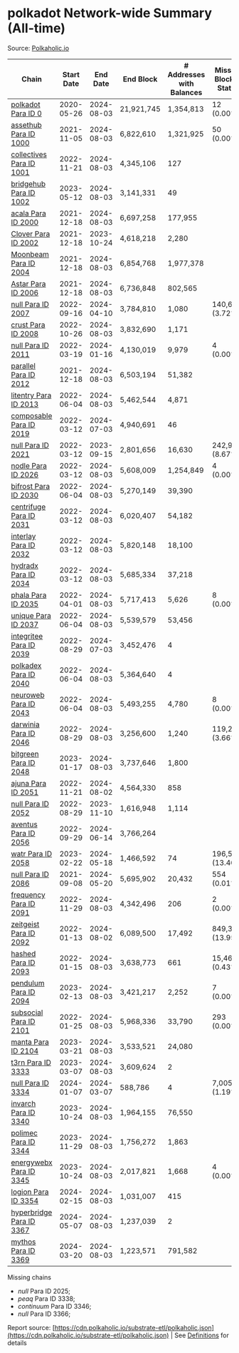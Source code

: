 # polkadot Network-wide Summary (All-time)

Source: [Polkaholic.io](https://polkaholic.io)


| Chain            | Start Date | End Date | End Block | # Addresses with Balances | Missing Blocks / Status |
| ---------------- | ---------- | ---------| --------- | ------------------------- | ----------------------- |
| [polkadot Para ID 0](/polkadot/0-polkadot) | 2020-05-26 | 2024-08-03 | 21,921,745 |  1,354,813 | 12 (0.00%)  |
| [assethub Para ID 1000](/polkadot/1000-assethub) | 2021-11-05 | 2024-08-03 | 6,822,610 |  1,321,925 | 50 (0.00%)  |
| [collectives Para ID 1001](/polkadot/1001-collectives) | 2022-11-21 | 2024-08-03 | 4,345,106 |  127 |    |
| [bridgehub Para ID 1002](/polkadot/1002-bridgehub) | 2023-05-12 | 2024-08-03 | 3,141,331 |  49 |    |
| [acala Para ID 2000](/polkadot/2000-acala) | 2021-12-18 | 2024-08-03 | 6,697,258 |  177,955 |    |
| [Clover Para ID 2002](/polkadot/2002-clover) | 2021-12-18 | 2023-10-24 | 4,618,218 |  2,280 |    |
| [Moonbeam Para ID 2004](/polkadot/2004-moonbeam) | 2021-12-18 | 2024-08-03 | 6,854,768 |  1,977,378 |    |
| [Astar Para ID 2006](/polkadot/2006-astar) | 2021-12-18 | 2024-08-03 | 6,736,848 |  802,565 |    |
| [null Para ID 2007](/polkadot/2007-kapex) | 2022-09-16 | 2024-04-10 | 3,784,810 |  1,080 | 140,668 (3.72%)  |
| [crust Para ID 2008](/polkadot/2008-crust) | 2022-10-26 | 2024-08-03 | 3,832,690 |  1,171 |    |
| [null Para ID 2011](/polkadot/2011-equilibrium) | 2022-03-19 | 2024-01-16 | 4,130,019 |  9,979 | 4 (0.00%)  |
| [parallel Para ID 2012](/polkadot/2012-parallel) | 2021-12-18 | 2024-08-03 | 6,503,194 |  51,382 |    |
| [litentry Para ID 2013](/polkadot/2013-litentry) | 2022-06-04 | 2024-08-03 | 5,462,544 |  4,871 |    |
| [composable Para ID 2019](/polkadot/2019-composable) | 2022-03-12 | 2024-07-03 | 4,940,691 |  46 |    |
| [null Para ID 2021](/polkadot/2021-efinity) | 2022-03-12 | 2023-09-15 | 2,801,656 |  16,630 | 242,949 (8.67%)  |
| [nodle Para ID 2026](/polkadot/2026-nodle) | 2022-03-12 | 2024-08-03 | 5,608,009 |  1,254,849 | 4 (0.00%)  |
| [bifrost Para ID 2030](/polkadot/2030-bifrost) | 2022-06-04 | 2024-08-03 | 5,270,149 |  39,390 |    |
| [centrifuge Para ID 2031](/polkadot/2031-centrifuge) | 2022-03-12 | 2024-08-03 | 6,020,407 |  54,182 |    |
| [interlay Para ID 2032](/polkadot/2032-interlay) | 2022-03-12 | 2024-08-03 | 5,820,148 |  18,100 |    |
| [hydradx Para ID 2034](/polkadot/2034-hydradx) | 2022-03-12 | 2024-08-03 | 5,685,334 |  37,218 |    |
| [phala Para ID 2035](/polkadot/2035-phala) | 2022-04-01 | 2024-08-03 | 5,717,413 |  5,626 | 8 (0.00%)  |
| [unique Para ID 2037](/polkadot/2037-unique) | 2022-06-04 | 2024-08-03 | 5,539,579 |  53,456 |    |
| [integritee Para ID 2039](/polkadot/2039-integritee) | 2022-08-29 | 2024-07-03 | 3,452,476 |  4 |    |
| [polkadex Para ID 2040](/polkadot/2040-polkadex) | 2022-06-04 | 2024-08-03 | 5,364,640 |  4 |    |
| [neuroweb Para ID 2043](/polkadot/2043-neuroweb) | 2022-06-04 | 2024-08-03 | 5,493,255 |  4,780 | 8 (0.00%)  |
| [darwinia Para ID 2046](/polkadot/2046-darwinia) | 2022-08-29 | 2024-08-03 | 3,256,600 |  1,240 | 119,220 (3.66%)  |
| [bitgreen Para ID 2048](/polkadot/2048-bitgreen) | 2023-01-17 | 2024-08-03 | 3,737,646 |  1,800 |    |
| [ajuna Para ID 2051](/polkadot/2051-ajuna) | 2022-11-21 | 2024-08-02 | 4,564,330 |  858 |    |
| [null Para ID 2052](/polkadot/2052-polkadot-parathread-2052) | 2022-08-29 | 2023-11-10 | 1,616,948 |  1,114 |    |
| [aventus Para ID 2056](/polkadot/2056-aventus) | 2022-09-29 | 2024-06-14 | 3,766,264 |   |    |
| [watr Para ID 2058](/polkadot/2058-watr) | 2023-02-22 | 2024-05-18 | 1,466,592 |  74 | 196,567 (13.40%)  |
| [null Para ID 2086](/polkadot/2086-kilt) | 2021-09-08 | 2024-05-20 | 5,695,902 |  20,432 | 554 (0.01%)  |
| [frequency Para ID 2091](/polkadot/2091-frequency) | 2022-11-29 | 2024-08-03 | 4,342,496 |  206 | 2 (0.00%)  |
| [zeitgeist Para ID 2092](/polkadot/2092-zeitgeist) | 2022-01-13 | 2024-08-02 | 6,089,500 |  17,492 | 849,383 (13.95%)  |
| [hashed Para ID 2093](/polkadot/2093-hashed) | 2022-01-15 | 2024-08-03 | 3,638,773 |  661 | 15,466 (0.43%)  |
| [pendulum Para ID 2094](/polkadot/2094-pendulum) | 2023-02-13 | 2024-08-03 | 3,421,217 |  2,252 | 7 (0.00%)  |
| [subsocial Para ID 2101](/polkadot/2101-subsocial) | 2022-01-25 | 2024-08-03 | 5,968,336 |  33,790 | 293 (0.00%)  |
| [manta Para ID 2104](/polkadot/2104-manta) | 2023-03-21 | 2024-08-03 | 3,533,521 |  24,080 |    |
| [t3rn Para ID 3333](/polkadot/3333-t3rn) | 2023-03-07 | 2024-08-03 | 3,609,624 |  2 |    |
| [null Para ID 3334](/polkadot/3334-polkadot-parathread-3334) | 2024-01-07 | 2024-03-07 | 588,786 |  4 | 7,005 (1.19%)  |
| [invarch Para ID 3340](/polkadot/3340-invarch) | 2023-10-24 | 2024-08-03 | 1,964,155 |  76,550 |    |
| [polimec Para ID 3344](/polkadot/3344-polimec) | 2023-11-29 | 2024-08-03 | 1,756,272 |  1,863 |    |
| [energywebx Para ID 3345](/polkadot/3345-energywebx) | 2023-10-24 | 2024-08-03 | 2,017,821 |  1,668 | 4 (0.00%)  |
| [logion Para ID 3354](/polkadot/3354-logion) | 2024-02-15 | 2024-08-03 | 1,031,007 |  415 |    |
| [hyperbridge Para ID 3367](/polkadot/3367-hyperbridge) | 2024-05-07 | 2024-08-03 | 1,237,039 |  2 |    |
| [mythos Para ID 3369](/polkadot/3369-mythos) | 2024-03-20 | 2024-08-03 | 1,223,571 |  791,582 |    |

Missing chains


* *null* Para ID 2025; 
* *peaq* Para ID 3338; 
* *continuum* Para ID 3346; 
* *null* Para ID 3366; 

Report source: [https://cdn.polkaholic.io/substrate-etl/polkaholic.json](https://cdn.polkaholic.io/substrate-etl/polkaholic.json) | See [Definitions](/DEFINITIONS.md) for details
